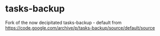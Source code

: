 # tasks-backup
 Fork of the now decipitated  tasks-backup - default from https://code.google.com/archive/p/tasks-backup/source/default/source
